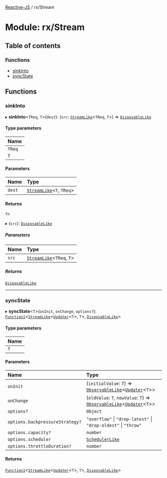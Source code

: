 [Reactive-JS](../README.md) / rx/Stream

# Module: rx/Stream

## Table of contents

### Functions

- [sinkInto](rx_Stream.md#sinkinto)
- [syncState](rx_Stream.md#syncstate)

## Functions

### sinkInto

▸ **sinkInto**<`TReq`, `T`\>(`dest`): (`src`: [`StreamLike`](../interfaces/rx.StreamLike.md)<`TReq`, `T`\>) => [`DisposableLike`](../interfaces/util.DisposableLike.md)

#### Type parameters

| Name |
| :------ |
| `TReq` |
| `T` |

#### Parameters

| Name | Type |
| :------ | :------ |
| `dest` | [`StreamLike`](../interfaces/rx.StreamLike.md)<`T`, `TReq`\> |

#### Returns

`fn`

▸ (`src`): [`DisposableLike`](../interfaces/util.DisposableLike.md)

##### Parameters

| Name | Type |
| :------ | :------ |
| `src` | [`StreamLike`](../interfaces/rx.StreamLike.md)<`TReq`, `T`\> |

##### Returns

[`DisposableLike`](../interfaces/util.DisposableLike.md)

___

### syncState

▸ **syncState**<`T`\>(`onInit`, `onChange`, `options?`): [`Function1`](functions.md#function1)<[`StreamLike`](../interfaces/rx.StreamLike.md)<[`Updater`](functions.md#updater)<`T`\>, `T`\>, [`DisposableLike`](../interfaces/util.DisposableLike.md)\>

#### Type parameters

| Name |
| :------ |
| `T` |

#### Parameters

| Name | Type |
| :------ | :------ |
| `onInit` | (`initialValue`: `T`) => [`ObservableLike`](../interfaces/rx.ObservableLike.md)<[`Updater`](functions.md#updater)<`T`\>\> |
| `onChange` | (`oldValue`: `T`, `newValue`: `T`) => [`ObservableLike`](../interfaces/rx.ObservableLike.md)<[`Updater`](functions.md#updater)<`T`\>\> |
| `options?` | `Object` |
| `options.backpressureStrategy?` | ``"overflow"`` \| ``"drop-latest"`` \| ``"drop-oldest"`` \| ``"throw"`` |
| `options.capacity?` | `number` |
| `options.scheduler` | [`SchedulerLike`](../interfaces/scheduling.SchedulerLike.md) |
| `options.throttleDuration?` | `number` |

#### Returns

[`Function1`](functions.md#function1)<[`StreamLike`](../interfaces/rx.StreamLike.md)<[`Updater`](functions.md#updater)<`T`\>, `T`\>, [`DisposableLike`](../interfaces/util.DisposableLike.md)\>
